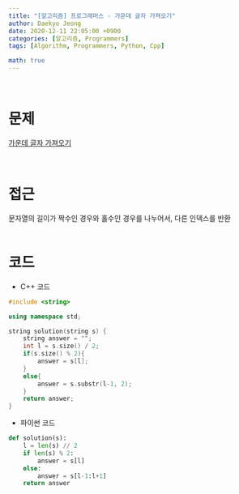 ```yaml
---
title: "[알고리즘] 프로그래머스 - 가운데 글자 가져오기"
author: Daekyo Jeong
date: 2020-12-11 22:05:00 +0900
categories: [알고리즘, Programmers]
tags: [Algorithm, Programmers, Python, Cpp]

math: true
---
```


<br/>

# **문제**

[가운데 글자 가져오기](https://programmers.co.kr/learn/courses/30/lessons/12903)

<br/>

# **접근**  

문자열의 길이가 짝수인 경우와 홀수인 경우를 나누어서, 다른 인덱스를 반환    
<br/>

# **코드**  

- C++ 코드

```Cpp
#include <string>

using namespace std;

string solution(string s) {
    string answer = "";
    int l = s.size() / 2;
    if(s.size() % 2){
        answer = s[l];
    }
    else{
        answer = s.substr(l-1, 2);
    }
    return answer;
}
```

- 파이썬 코드   

```py
def solution(s):
    l = len(s) // 2
    if len(s) % 2:
        answer = s[l]
    else:
        answer = s[l-1:l+1]
    return answer
```

<br/>

